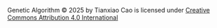 Genetic Algorithm © 2025 by Tianxiao Cao is licensed under [Creative Commons Attribution 4.0 International](https://creativecommons.org/licenses/by/4.0/?ref=chooser-v1) 